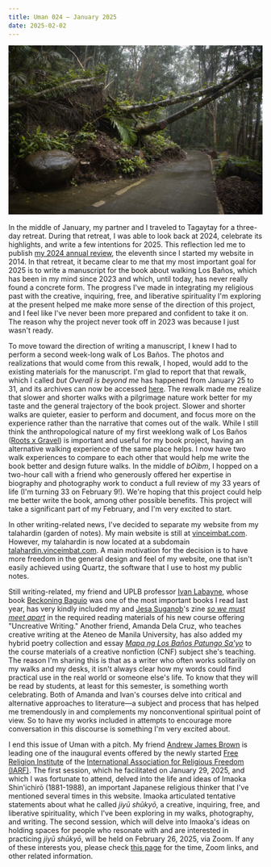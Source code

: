 ```yaml
---
title: Uman 024 — January 2025
date: 2025-02-02
---
```

![The landslide](images/20250131-095822-bOibm-7-the-landslide.jpg)

In the middle of January, my partner and I traveled to Tagaytay for a three-day retreat. During that retreat, I was able to look back at 2024, celebrate its highlights, and write a few intentions for 2025. This reflection led me to publish [my 2024 annual review](essays/2024-annual-review), the eleventh since I started my website in 2014. In that retreat, it became clear to me that my most important goal for 2025 is to write a manuscript for the book about walking Los Baños, which has been in my mind since 2023 and which, until today, has never really found a concrete form. The progress I've made in integrating my religious past with the creative, inquiring, free, and liberative spirituality I'm exploring at the present helped me make more sense of the direction of this project, and I feel like I've never been more prepared and confident to take it on. The reason why the project never took off in 2023 was because I just wasn't ready.

To move toward the direction of writing a manuscript, I knew I had to perform a second week-long walk of Los Baños. The photos and realizations that would come from this rewalk, I hoped, would add to the existing materials for the manuscript. I'm glad to report that that rewalk, which I called *but Overall is beyond me* has happened from January 25 to 31, and its archives can now be accessed [here](boibm). The rewalk made me realize that slower and shorter walks with a pilgrimage nature work better for my taste and the general trajectory of the book project. Slower and shorter walks are quieter, easier to perform and document, and focus more on the experience rather than the narrative that comes out of the walk. While I still think the anthropological nature of my first weeklong walk of Los Baños ([Roots x Gravel](rxg1)) is important and useful for my book project, having an alternative walking experience of the same place helps. I now have two walk experiences to compare to each other that would help me write the book better and design future walks. In the middle of *bOibm*, I hopped on a two-hour call with a friend who generously offered her expertise in biography and photography work to conduct a full review of my 33 years of life (I'm turning 33 on February 9!). We're hoping that this project could help me better write the book, among other possible benefits. This project will take a significant part of my February, and I'm very excited to start.

In other writing-related news, I've decided to separate my website from my talahardin (garden of notes). My main website is still at [vinceimbat.com](https://vinceimbat.com/). However, my talahardin  is now located at a subdomain [talahardin.vinceimbat.com](https://talahardin.vinceimbat.com/). A main motivation for the decision is to have more freedom in the general design and feel of my website, one that isn't easily achieved using Quartz, the software that I use to host my public notes.

Still writing-related, my friend and UPLB professor [Ivan Labayne](https://chopsueyngarod.wordpress.com/), whose book [Beckoning Baguio](tlw/037) was one of the most important books I read last year, has very kindly included my and [Jesa Suganob](https://flammablematerials.substack.com/)'s zine *[so we must meet apart](https://vinceimbat.com/books/)* in the required reading materials of his new course offering "Uncreative Writing." Another friend, Amanda Dela Cruz, who teaches creative writing at the Ateneo de Manila University, has also added my hybrid poetry collection and essay *[Mapa ng Los Baños Patungo Sa'yo](https://archium.ateneo.edu/katipunan/vol11/iss2/63/)* to the course materials of a creative nonfiction (CNF) subject she's teaching. The reason I'm sharing this is that as a writer who often works solitarily on my walks and my desks, it isn't always clear how my words could find practical use in the real world or someone else's life. To know that they will be read by students, at least for this semester, is something worth celebrating. Both of Amanda and Ivan's courses delve into critical and alternative approaches to literature—a subject and process that has helped me tremendously in and complements my nonconventional spiritual point of view. So to have my works included in attempts to encourage more conversation in this discourse is something I'm very excited about.

I end this issue of Uman with a pitch. My friend [Andrew James Brown](https://andrewjbrown.blogspot.com/) is leading one of the inaugural events offered by the newly started [Free Religion Institute](https://iarf.net/free-religion-institute/) of the [International Association for Religious Freedom (IARF)](https://iarf.net/). The first session, which he facilitated on January 29, 2025, and which I was fortunate to attend, delved into the life and ideas of Imaoka Shin'ichirō (1881-1988), an important Japanese religious thinker that I've mentioned several times in this website. Imaoka articulated tentative statements about what he called *jiyū shūkyō*, a creative, inquiring, free, and liberative spirituality, which I've been exploring in my walks, photography, and writing. The second session, which will delve into Imaoka's ideas on holding spaces for people who resonate with and are interested in practicing *jiyū shūkyō*, will be held on February 26, 2025, via Zoom. If any of these interests you, please check [this page](https://iarf.net/free-religion-institute-first-course/) for the time, Zoom links, and other related information.